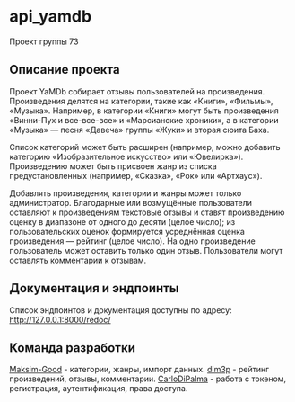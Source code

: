 # api_yamdb
Проект группы 73

## Описание проекта
Проект YaMDb собирает отзывы пользователей на произведения. Произведения делятся на категории, такие как «Книги», «Фильмы», «Музыка». Например, в категории «Книги» могут быть произведения «Винни-Пух и все-все-все» и «Марсианские хроники», а в категории «Музыка» — песня «Давеча» группы «Жуки» и вторая сюита Баха.

Список категорий может быть расширен (например, можно добавить категорию «Изобразительное искусство» или «Ювелирка»). 
Произведению может быть присвоен жанр из списка предустановленных (например, «Сказка», «Рок» или «Артхаус»). 

Добавлять произведения, категории и жанры может только администратор.
Благодарные или возмущённые пользователи оставляют к произведениям текстовые отзывы и ставят произведению оценку в диапазоне от одного до десяти (целое число); из пользовательских оценок формируется усреднённая оценка произведения — рейтинг (целое число). На одно произведение пользователь может оставить только один отзыв.
Пользователи могут оставлять комментарии к отзывам.

## Документация и эндпоинты

Список эндпоинтов и документация доступны по адресу: http://127.0.0.1:8000/redoc/

## Команда разработки
[Maksim-Good](https://github.com/Maksim-Good) - категории, жанры, импорт данных.
[dim3p](https://github.com/dim3p) - рейтинг произведений, отзывы, комментарии.
[CarloDiPalma](https://github.com/CarloDiPalma) - работа с токеном, регистрация, аутентификация, права доступа.

